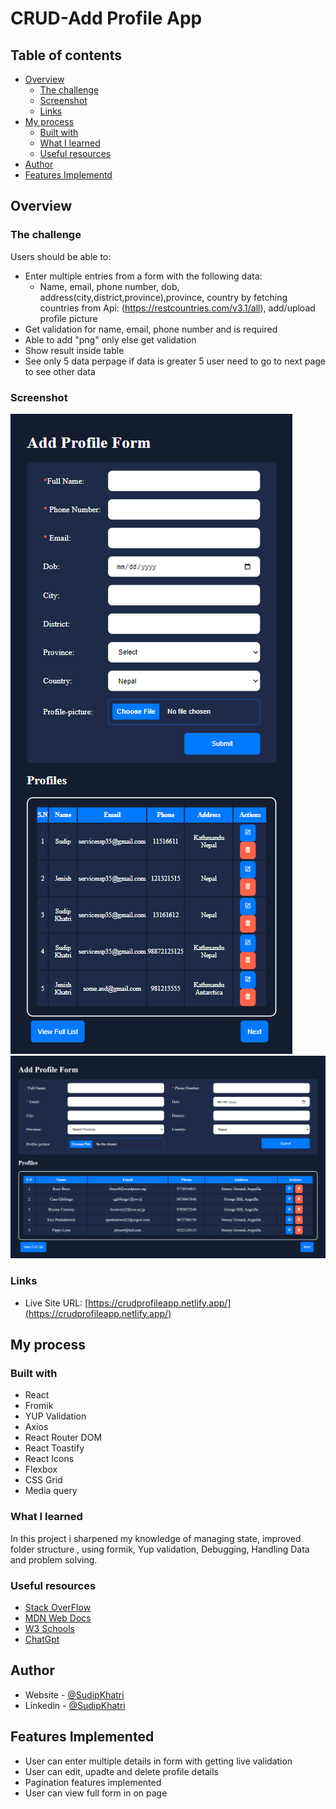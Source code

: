 # CRUD-Add Profile App

## Table of contents

- [Overview](#overview)
  - [The challenge](#the-challenge)
  - [Screenshot](#screenshot)
  - [Links](#links)
- [My process](#my-process)
  - [Built with](#built-with)
  - [What I learned](#what-i-learned)
  - [Useful resources](#useful-resources)
- [Author](#author)
- [Features Implementd](#features-implemented)

## Overview

### The challenge

Users should be able to:

- Enter multiple entries from a form with the following data:
  - Name, email, phone number, dob, address(city,district,province),province, country by fetching countries from Api: (https://restcountries.com/v3.1/all), add/upload profile picture
- Get validation for name, email, phone number and is required
- Able to add "png" only else get validation
- Show result inside table
- See only 5 data perpage if data is greater 5 user need to go to next page to see other data

### Screenshot

![](./public/mobiless.png)
![](./public/desktopss.png)

### Links

- Live Site URL: [https://crudprofileapp.netlify.app/](https://crudprofileapp.netlify.app/)

## My process

### Built with

- React
- Fromik
- YUP Validation
- Axios
- React Router DOM
- React Toastify
- React Icons
- Flexbox
- CSS Grid
- Media query

### What I learned

In this project i sharpened my knowledge of managing state, improved folder structure , using formik, Yup validation, Debugging, Handling Data and problem solving.

### Useful resources

- [Stack OverFlow](https://stackoverflow.com/)
- [MDN Web Docs](https://developer.mozilla.org/en-US/)
- [W3 Schools](https://www.w3schools.com/)
- [ChatGpt](https://chatgpt.com/)

## Author

- Website - [@SudipKhatri](https://sudipkhatri.netlify.app/)
- Linkedin - [@SudipKhatri](https://www.linkedin.com/in/sudip-khatri-a72a6a27b/)

## Features Implemented

- User can enter multiple details in form with getting live validation
- User can edit, upadte and delete profile details
- Pagination features implemented
- User can view full form in on page

